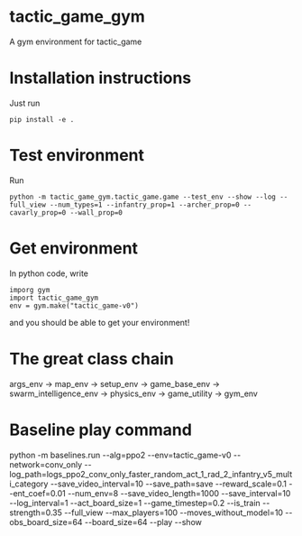 # tactic_game_gym

A gym environment for tactic_game

# Installation instructions

Just run

```
pip install -e .
```

# Test environment

Run

```
python -m tactic_game_gym.tactic_game.game --test_env --show --log --full_view --num_types=1 --infantry_prop=1 --archer_prop=0 --cavarly_prop=0 --wall_prop=0
```

# Get environment

In python code, write

```
imporg gym
import tactic_game_gym
env = gym.make("tactic_game-v0")
```

and you should be able to get your environment!

# The great class chain

args_env -> map_env -> setup_env -> game_base_env -> swarm_intelligence_env -> physics_env -> game_utility -> gym_env

# Baseline play command
 python -m baselines.run --alg=ppo2 --env=tactic_game-v0 --network=conv_only --log_path=logs_ppo2_conv_only_faster_random_act_1_rad_2_infantry_v5_multi_category --save_video_interval=10 --save_path=save --reward_scale=0.1 --ent_coef=0.01 --num_env=8 --save_video_length=1000 --save_interval=10 --log_interval=1 --act_board_size=1 --game_timestep=0.2 --is_train --strength=0.35 --full_view --max_players=100 --moves_without_model=10 --obs_board_size=64 --board_size=64 --play --show
